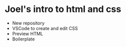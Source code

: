 # Joel's intro to html and css

- New repository
- VSCode to create and edit CSS
- Preview HTML
- Boilerplate
